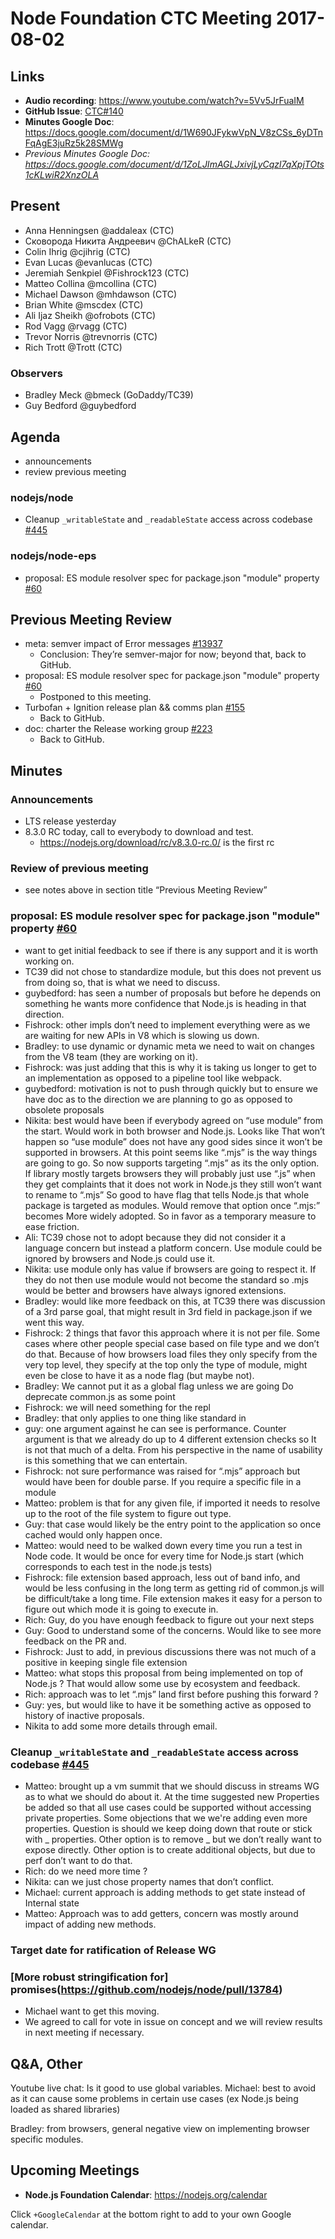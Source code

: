 # Node Foundation CTC Meeting 2017-08-02
## Links

* **Audio recording**: <https://www.youtube.com/watch?v=5Vv5JrFuaIM>
* **GitHub Issue**: [CTC#140](https://github.com/nodejs/CTC/issues/160)
* **Minutes Google Doc**: <https://docs.google.com/document/d/1W690JFykwVpN_V8zCSs_6yDTnFqAgE3juRz5k28SMWg>
* _Previous Minutes Google Doc: <https://docs.google.com/document/d/1ZoLJImAGLJxivjLyCqzl7qXpjTOts1cKLwiR2XnzOLA>_
## Present

* Anna Henningsen @addaleax (CTC)
* Сковорода Никита Андреевич @ChALkeR (CTC)
* Colin Ihrig @cjihrig (CTC)
* Evan Lucas @evanlucas (CTC)
* Jeremiah Senkpiel @Fishrock123 (CTC)
* Matteo Collina @mcollina (CTC)
* Michael Dawson @mhdawson (CTC)
* Brian White @mscdex (CTC)
* Ali Ijaz Sheikh @ofrobots (CTC)
* Rod Vagg @rvagg (CTC)
* Trevor Norris @trevnorris (CTC)
* Rich Trott @Trott (CTC)

### Observers
* Bradley Meck @bmeck (GoDaddy/TC39)
* Guy Bedford @guybedford


## Agenda

* announcements
* review previous meeting

### nodejs/node

* Cleanup `_writableState` and `_readableState` access across codebase [#445](https://github.com/nodejs/node/issues/445)

### nodejs/node-eps

* proposal: ES module resolver spec for package.json "module" property [#60](https://github.com/nodejs/node-eps/pull/60)


## Previous Meeting Review

* meta: semver impact of Error messages [#13937](https://github.com/nodejs/node/issues/13937)
  * Conclusion: They’re semver-major for now; beyond that, back to GitHub.
* proposal: ES module resolver spec for package.json "module" property
[#60](https://github.com/nodejs/node-eps/pull/60)
  * Postponed to this meeting.
* Turbofan + Ignition release plan && comms plan
[#155](https://github.com/nodejs/CTC/issues/155)
  * Back to GitHub.
* doc: charter the Release working group
[#223](https://github.com/nodejs/LTS/pull/223)
  * Back to GitHub.

## Minutes

### Announcements
* LTS release yesterday
* 8.3.0 RC today, call to everybody to download and test.
  * https://nodejs.org/download/rc/v8.3.0-rc.0/ is the first rc

### Review of previous meeting
* see notes above in section title “Previous Meeting Review”

### proposal: ES module resolver spec for package.json "module" property [#60](https://github.com/nodejs/node-eps/pull/60)
* want to get initial feedback to see if there is any support and it
  is worth working on.
* TC39 did not chose to standardize module, but this does not prevent
  us from doing so, that is what we need to discuss.
* guybedford: has seen a number of proposals but before he depends
  on something he wants more confidence that Node.js is heading
  in that direction.
* Fishrock: other impls don’t need to implement everything were as we
  are waiting for new APIs in V8 which is slowing us down.
* Bradley: to use dynamic or dynamic meta we need to wait on changes
  from the V8 team (they are working on it).
* Fishrock: was just adding that this is why it is taking us longer to
  get to an implementation as opposed to a pipeline tool like webpack.
* guybedford: motivation is not to push through quickly but to
  ensure we have doc as to the direction we are planning to go as
  opposed to obsolete proposals
* Nikita: best would have been if everybody agreed on “use module”
  from the start. Would work in both browser and Node.js.  Looks like
  That won’t happen so “use module” does not have any good sides since
  it won’t be supported in browsers. At this point seems like “.mjs”
  is the way things are going to go. So now supports targeting “.mjs”
  as its the only option.  If library mostly targets browsers they
  will probably just use “.js” when they get complaints that it
  does not work in Node.js they still won’t want to rename to “.mjs” 
  So good to have flag that tells Node.js that whole package is
  targeted as modules. Would remove that option once “.mjs:” becomes
  More widely adopted.  So in favor as a temporary measure to
  ease friction.
* Ali: TC39 chose not to adopt because they did not consider it a
  language concern but instead a platform concern. Use module could
  be ignored by browsers and Node.js could use it.  
* Nikita: use module only has value if browsers are going to respect
  it.  If they do not then use module would not become the standard
  so .mjs would be better and browsers have always ignored extensions.
* Bradley: would like more feedback on this, at TC39 there was 
  discussion of a 3rd parse goal, that might result in 3rd field in 
  package.json if we went this way.
* Fishrock: 2 things that favor this approach where it is not 
  per file. Some cases where other people special case based on
  file type and we don’t do that. Because of how browsers load
  files they only specify from the very top level, they specify at
  the top only the type of module, might even be close to have it
  as a node flag (but maybe not).
* Bradley: We cannot put it as a global flag unless we are going
 Do deprecate common.js as some point
* Fishrock: we will need something for the repl
* Bradley: that only applies to one thing like standard in
* guy: one argument against he can see is performance.  Counter
  argument is that we already do up to 4 different extension checks so
  It is not that much of a delta.  From his perspective in the name
  of usability is this something that we can entertain.
* Fishrock: not sure performance was raised for “.mjs” approach but
  would have been for double parse.  If you require a specific file
  in a module
* Matteo: problem is that for any given file, if imported it needs
  to resolve up to the root of the file system to figure out type.
* Guy: that case would likely be the entry point to the application so
  once cached would only happen once.
* Matteo: would need to be walked down every time you run a test in 
  Node code. It would be once for every time for Node.js start (which
  corresponds to each test in the node.js tests)
* Fishrock: file extension based approach, less out of band info, and
  would be less confusing in the long term as getting rid of common.js
  will be difficult/take a long time. File extension makes it easy
  for a person to figure out which mode it is going to execute in.
* Rich: Guy, do you have enough feedback to figure out your next steps
* Guy: Good to understand some of the concerns. Would like to see more
  feedback on the PR and.
* Fishrock: Just to add, in previous discussions there was not much of
  a positive in keeping single file extension
* Matteo: what stops this proposal from being implemented on top of
  Node.js ? That would allow some use by ecosystem and feedback.
* Rich: approach was to let “.mjs” land first before pushing this
  forward ?
* Guy: yes, but would like to have it be something active as opposed
  to history of inactive proposals.
* Nikita to add some more details through email.


### Cleanup `_writableState` and `_readableState` access across codebase [#445](https://github.com/nodejs/node/issues/445)
* Matteo: brought up a vm summit that we should discuss in streams WG
  as to what we should do about it.  At the time suggested new
  Properties be added so that all use cases could be supported
  without accessing private properties.  Some objections that we
  we're adding even more properties.  Question is should we keep
  doing down that route or stick with _ properties. Other option
  is to remove _ but we don’t really want to expose directly.  Other
  option is to create additional objects, but due to perf don’t
  want to do that.
* Rich: do we need more time ?
* Nikita: can we just chose property names that don’t conflict.
* Michael: current approach is adding methods to get state instead of
  Internal state
* Matteo: Approach was to add getters, concern was mostly around
  impact of adding new methods.



### Target date for ratification of Release WG

### [More robust stringification for] promises(https://github.com/nodejs/node/pull/13784)

* Michael want to get this moving.
* We agreed to call for vote in issue on concept and we will
  review results in next meeting if necessary.

## Q&A, Other

Youtube live chat: Is it good to use global variables.
Michael: best to avoid as it can cause some problems in certain use cases (ex Node.js being loaded as shared libraries)

Bradley: from browsers, general negative view on implementing browser specific modules.


## Upcoming Meetings

* **Node.js Foundation Calendar**: https://nodejs.org/calendar

Click `+GoogleCalendar` at the bottom right to add to your own Google calendar.

